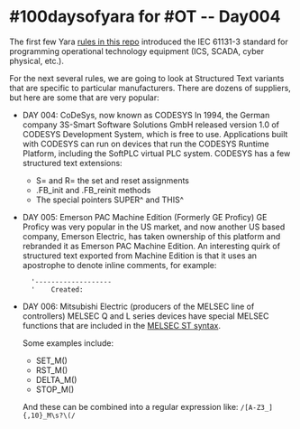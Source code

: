 # #100daysofyara for #OT -- Day004

The first few Yara [rules in this repo](100daysOfYaraForOT) introduced the IEC 61131-3 
standard for programming operational technology equipment (ICS, SCADA, cyber physical, 
etc.).

For the next several rules, we are going to look at Structured Text variants that are 
specific to particular manufacturers.  There are dozens of suppliers, but here
are some that are very popular:

- DAY 004: CoDeSys, now known as CODESYS
  In 1994, the German company 3S-Smart Software Solutions GmbH
  released version 1.0 of CODESYS Development System, which is free to use.
  Applications built with CODESYS can run on devices that run the CODESYS
  Runtime Platform, including the SoftPLC virtual PLC system.  CODESYS has
  a few structured text extensions:
  - S= and R= the set and reset assignments
  - .FB_init and .FB_reinit methods
  - The special pointers SUPER^ and THIS^
 
- DAY 005: Emerson PAC Machine Edition (Formerly GE Proficy)
  GE Proficy was very popular in the US market, and now another US based
  company, Emerson Electric, has taken ownership of this platform and
  rebranded it as Emerson PAC Machine Edition.  An interesting quirk of
  structured text exported from Machine Edition is that it uses an
  apostrophe to denote inline comments, for example:
  ```
    '-------------------
    '    Created:
  ```

- DAY 006: Mitsubishi Electric (producers of the MELSEC line of controllers)
  MELSEC Q and L series devices have special MELSEC functions that are included
  in the [MELSEC ST syntax](https://dl.mitsubishielectric.com/dl/fa/document/manual/plc/sh080366e/sh080366ek.pdf).

  Some examples include:
  - SET_M()
  - RST_M()
  - DELTA_M()
  - STOP_M()
    
  And these can be combined into a regular expression like:
    ```/[A-Z3_]{,10}_M\s?\(/```


  
  
  
